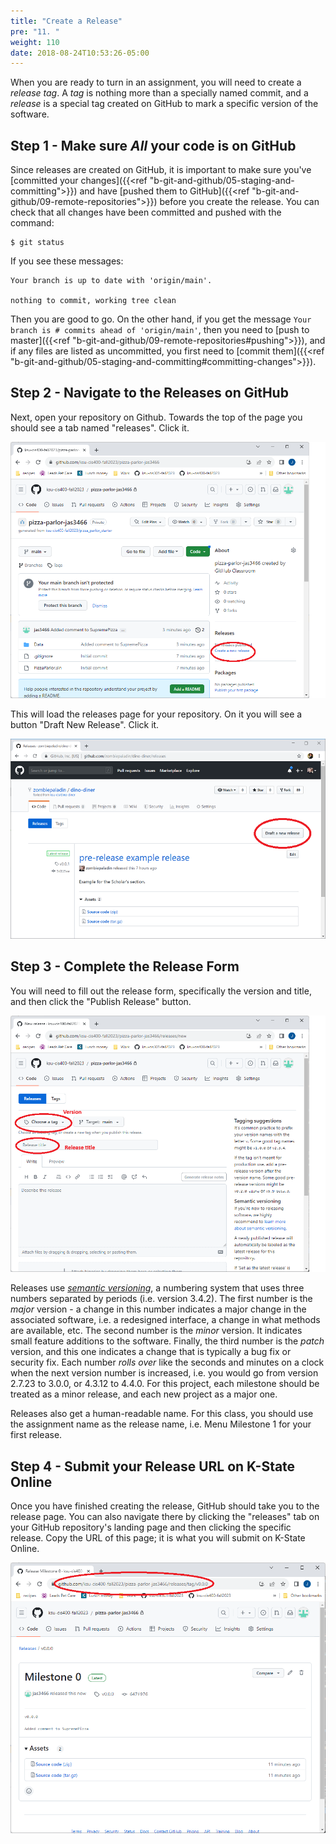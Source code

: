 ```yaml
---
title: "Create a Release"
pre: "11. "
weight: 110
date: 2018-08-24T10:53:26-05:00
---
```

When you are ready to turn in an assignment, you will need to create a _release tag_.  A _tag_ is nothing more than a specially named commit, and a _release_ is a special tag created on GitHub to mark a specific version of the software.

## Step 1 - Make sure _All_ your code is on GitHub
Since releases are created on GitHub, it is important to make sure you've [committed your changes]({{<ref "b-git-and-github/05-staging-and-committing">}}) and have [pushed them to GitHub]({{<ref "b-git-and-github/09-remote-repositories">}}) before you create the release.  You can check that all changes have been committed and pushed with the command:

```
$ git status
```

If you see these messages:

```
Your branch is up to date with 'origin/main'.

nothing to commit, working tree clean
```

Then you are good to go.  On the other hand, if you get the message `Your branch is # commits ahead of 'origin/main'`, then you need to [push to master]({{<ref "b-git-and-github/09-remote-repositories#pushing">}}), and if any files are listed as uncommitted, you first need to [commit them]({{<ref  "b-git-and-github/05-staging-and-committing#committing-changes">}}).

## Step 2 - Navigate to the Releases on GitHub
Next, open your repository on Github.  Towards the top of the page you should see a tab named "releases".  Click it.

![Releases Link](/images/b.11.1.png)

This will load the releases page for your repository.  On it you will see a button "Draft New Release".  Click it.

![Draft New Release Button](/images/b.11.2.png)

## Step 3 - Complete the Release Form
You will need to fill out the release form, specifically the version and title, and then click the "Publish Release" button.

![New Release Form](/images/b.11.3.png)

Releases use [_semantic versioning_](https://semver.org/), a numbering system that uses three numbers separated by periods (i.e. version 3.4.2).  The first number is the _major_ version - a change in this number indicates a major change in the associated software, i.e. a redesigned interface, a change in what methods are available, etc.  The second number is the _minor_ version.  It indicates small feature additions to the software.  Finally, the third number is the _patch_ version, and this one indicates a change that is typically a bug fix or security fix.  Each number _rolls over_ like the seconds and minutes on a clock when the next version number is increased, i.e. you would go from version 2.7.23 to 3.0.0, or 4.3.12 to 4.4.0.  For this project, each milestone should be treated as a minor release, and each new project as a major one.  

Releases also get a human-readable name.  For this class, you should use the assignment name as the release name, i.e. Menu Milestone 1 for your first release.

## Step 4 - Submit your Release URL on K-State Online
Once you have finished creating the release, GitHub should take you to the release page.  You can also navigate there by clicking the "releases" tab on your GitHub repository's landing page and then clicking the specific release.  Copy the URL of this page; it is what you will submit on K-State Online.

![Release URL](/images/b.11.4.png)